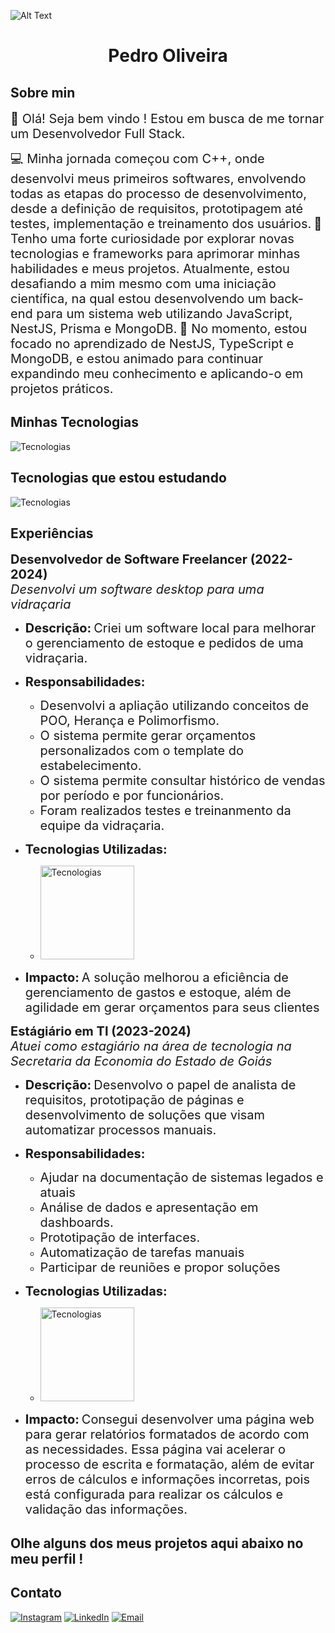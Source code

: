 ![Alt Text](https://media.licdn.com/dms/image/D4D16AQGQFPxq4yOw0Q/profile-displaybackgroundimage-shrink_350_1400/0/1698113642943?e=1721260800&v=beta&t=fnIpHYu_lrLVg6QoYMuavFqY28UuBPLhwzQrsagD3jk)

<h1 style="text-align: center;">Pedro Oliveira</h1>

## Sobre min

<span style="font-size:20px;">👋 Olá! Seja bem vindo ! Estou em busca de me tornar um Desenvolvedor Full Stack.</span>

<span style="font-size:20px;">💻 Minha jornada começou com C++, onde desenvolvi meus primeiros softwares, envolvendo todas as etapas do processo de desenvolvimento, desde a definição de requisitos, prototipagem até testes, implementação e treinamento dos usuários.</span>
<span style="font-size:20px;">
👀 Tenho uma forte curiosidade por explorar novas tecnologias e frameworks para aprimorar minhas habilidades e meus projetos. Atualmente, estou desafiando a mim mesmo com uma iniciação científica, na qual estou desenvolvendo um back-end para um sistema web utilizando JavaScript, NestJS, Prisma e MongoDB.</span>
<span style="font-size:20px;">
🌱 No momento, estou focado no aprendizado de NestJS, TypeScript e MongoDB, e estou animado para continuar expandindo meu conhecimento e aplicando-o em projetos práticos.
</span>

## Minhas Tecnologias

![Tecnologias](https://skillicons.dev/icons?i=cpp,python,html,css,javascript,jquery,tailwind,bootstrap,sqlite,git)

## Tecnologias que estou estudando

![Tecnologias](https://skillicons.dev/icons?i=nest,typescript,mongo,prisma)

## Experiências

**<span style="font-size:20px;">Desenvolvedor de Software Freelancer (2022-2024)</span>**  
_<span style="font-size:20px;">Desenvolvi um software desktop para uma vidraçaria</span>_

- **<span style="font-size:20px;">Descrição:</span>** <span style="font-size:20px;">Criei um software local para melhorar o gerenciamento de estoque e pedidos de uma vidraçaria.</span>

- **<span style="font-size:20px;">Responsabilidades:</span>**

  - <span style="font-size:20px;">Desenvolvi a apliação utilizando conceitos de POO, Herança e Polimorfismo.</span>
  - <span style="font-size:20px;">O sistema permite gerar orçamentos personalizados com o template do estabelecimento.</span>
  - <span style="font-size:20px;">O sistema permite consultar histórico de vendas por período e por funcionários.</span>
  - <span style="font-size:20px;">Foram realizados testes e treinanmento da equipe da vidraçaria.</span>

- **<span style="font-size:20px;">Tecnologias Utilizadas:</span>** <span style="font-size:20px;"></span>

  - <img src="https://skillicons.dev/icons?i=cpp,qt,sqlite" alt="Tecnologias" width="150" />

- **<span style="font-size:20px;">Impacto:</span>** <span style="font-size:20px;">A solução melhorou a eficiência de gerenciamento de gastos e estoque, além de agilidade em gerar orçamentos para seus clientes</span>

**<span style="font-size:20px;">Estágiário em TI (2023-2024)</span>**  
_<span style="font-size:20px;">Atuei como estagiário na área de tecnologia na Secretaria da Economia do Estado de Goiás</span>_

- **<span style="font-size:20px;">Descrição:</span>** <span style="font-size:20px;">Desenvolvo o papel de analista de requisitos, prototipação de páginas e desenvolvimento de soluções que visam automatizar processos manuais.</span>

- **<span style="font-size:20px;">Responsabilidades:</span>**

  - <span style="font-size:20px;">Ajudar na documentação de sistemas legados e atuais</span>
  - <span style="font-size:20px;">Análise de dados e apresentação em dashboards.</span>
  - <span style="font-size:20px;">Prototipação de interfaces.</span>
  - <span style="font-size:20px;">Automatização de tarefas manuais</span>
  - <span style="font-size:20px;">Participar de reuniões e propor soluções</span>

- **<span style="font-size:20px;">Tecnologias Utilizadas:</span>** <span style="font-size:20px;"></span>

  - <img src="https://skillicons.dev/icons?i=python,html,bootstrap,jquery" alt="Tecnologias" width="150px" />

- **<span style="font-size:20px;">Impacto:</span>** <span style="font-size:20px;">Consegui desenvolver uma página web para gerar relatórios formatados de acordo com as necessidades. Essa página vai acelerar o processo de escrita e formatação, além de evitar erros de cálculos e informações incorretas, pois está configurada para realizar os cálculos e validação das informações.</span>

## Olhe alguns dos meus projetos aqui abaixo no meu perfil !

## Contato

[![Instagram](https://img.shields.io/badge/Instagram-%231DA1F2.svg?&style=for-the-badge&logo=twitter&logoColor=white)](https://instagram.com/pedro.liveiram)
[![LinkedIn](https://img.shields.io/badge/LinkedIn-%230077B5.svg?&style=for-the-badge&logo=linkedin&logoColor=white)](https://www.linkedin.com/in/pedro-oliveira-m/)
[![Email](https://img.shields.io/badge/Email-D14836?style=for-the-badge&logo=gmail&logoColor=white)](mailto:pedropucmont@gmail.com)
